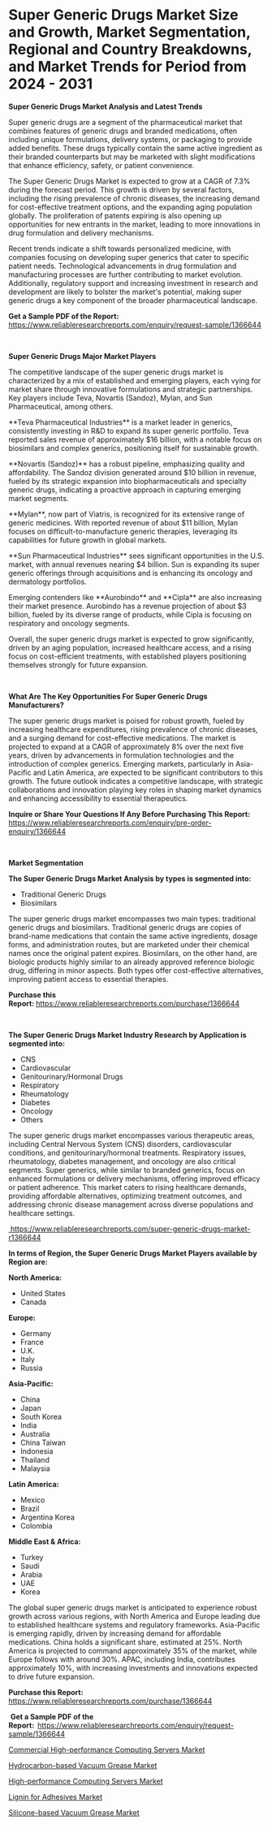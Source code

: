 <p><h1>Super Generic Drugs Market Size and Growth, Market Segmentation, Regional and Country Breakdowns, and Market Trends for Period from 2024 -  2031</h1></p><p><strong>Super Generic Drugs Market Analysis and Latest Trends</strong></p>
<p><p>Super generic drugs are a segment of the pharmaceutical market that combines features of generic drugs and branded medications, often including unique formulations, delivery systems, or packaging to provide added benefits. These drugs typically contain the same active ingredient as their branded counterparts but may be marketed with slight modifications that enhance efficiency, safety, or patient convenience.</p><p>The Super Generic Drugs Market is expected to grow at a CAGR of 7.3% during the forecast period. This growth is driven by several factors, including the rising prevalence of chronic diseases, the increasing demand for cost-effective treatment options, and the expanding aging population globally. The proliferation of patents expiring is also opening up opportunities for new entrants in the market, leading to more innovations in drug formulation and delivery mechanisms.</p><p>Recent trends indicate a shift towards personalized medicine, with companies focusing on developing super generics that cater to specific patient needs. Technological advancements in drug formulation and manufacturing processes are further contributing to market evolution. Additionally, regulatory support and increasing investment in research and development are likely to bolster the market's potential, making super generic drugs a key component of the broader pharmaceutical landscape.</p></p>
<p><strong>Get a Sample PDF of the Report:&nbsp;</strong> <a href="https://www.reliableresearchreports.com/enquiry/request-sample/1366644?utm_campaign=8&utm_medium=2&utm_source=Github&utm_content=ia&utm_term=11102024&utm_id=super-generic-drugs">https://www.reliableresearchreports.com/enquiry/request-sample/1366644</a></p>
<p>&nbsp;</p>
<p><strong>Super Generic Drugs Major Market Players</strong></p>
<p><p>The competitive landscape of the super generic drugs market is characterized by a mix of established and emerging players, each vying for market share through innovative formulations and strategic partnerships. Key players include Teva, Novartis (Sandoz), Mylan, and Sun Pharmaceutical, among others.</p><p>**Teva Pharmaceutical Industries** is a market leader in generics, consistently investing in R&D to expand its super generic portfolio. Teva reported sales revenue of approximately $16 billion, with a notable focus on biosimilars and complex generics, positioning itself for sustainable growth.</p><p>**Novartis (Sandoz)** has a robust pipeline, emphasizing quality and affordability. The Sandoz division generated around $10 billion in revenue, fueled by its strategic expansion into biopharmaceuticals and specialty generic drugs, indicating a proactive approach in capturing emerging market segments.</p><p>**Mylan**, now part of Viatris, is recognized for its extensive range of generic medicines. With reported revenue of about $11 billion, Mylan focuses on difficult-to-manufacture generic therapies, leveraging its capabilities for future growth in global markets.</p><p>**Sun Pharmaceutical Industries** sees significant opportunities in the U.S. market, with annual revenues nearing $4 billion. Sun is expanding its super generic offerings through acquisitions and is enhancing its oncology and dermatology portfolios.</p><p>Emerging contenders like **Aurobindo** and **Cipla** are also increasing their market presence. Aurobindo has a revenue projection of about $3 billion, fueled by its diverse range of products, while Cipla is focusing on respiratory and oncology segments.</p><p>Overall, the super generic drugs market is expected to grow significantly, driven by an aging population, increased healthcare access, and a rising focus on cost-efficient treatments, with established players positioning themselves strongly for future expansion.</p></p>
<p>&nbsp;</p>
<p><strong>What Are The Key Opportunities For Super Generic Drugs Manufacturers?</strong></p>
<p><p>The super generic drugs market is poised for robust growth, fueled by increasing healthcare expenditures, rising prevalence of chronic diseases, and a surging demand for cost-effective medications. The market is projected to expand at a CAGR of approximately 8% over the next five years, driven by advancements in formulation technologies and the introduction of complex generics. Emerging markets, particularly in Asia-Pacific and Latin America, are expected to be significant contributors to this growth. The future outlook indicates a competitive landscape, with strategic collaborations and innovation playing key roles in shaping market dynamics and enhancing accessibility to essential therapeutics.</p></p>
<p><strong>Inquire or Share Your Questions If Any Before Purchasing This Report:</strong> <a href="https://www.reliableresearchreports.com/enquiry/pre-order-enquiry/1366644?utm_campaign=8&utm_medium=2&utm_source=Github&utm_content=ia&utm_term=11102024&utm_id=super-generic-drugs">https://www.reliableresearchreports.com/enquiry/pre-order-enquiry/1366644</a></p>
<p>&nbsp;</p>
<p><strong>Market Segmentation</strong></p>
<p><strong>The Super Generic Drugs Market Analysis by types is segmented into:</strong></p>
<p><ul><li>Traditional Generic Drugs</li><li>Biosimilars</li></ul></p>
<p><p>The super generic drugs market encompasses two main types: traditional generic drugs and biosimilars. Traditional generic drugs are copies of brand-name medications that contain the same active ingredients, dosage forms, and administration routes, but are marketed under their chemical names once the original patent expires. Biosimilars, on the other hand, are biologic products highly similar to an already approved reference biologic drug, differing in minor aspects. Both types offer cost-effective alternatives, improving patient access to essential therapies.</p></p>
<p><strong>Purchase this Report:&nbsp;</strong><a href="https://www.reliableresearchreports.com/purchase/1366644?utm_campaign=8&utm_medium=2&utm_source=Github&utm_content=ia&utm_term=11102024&utm_id=super-generic-drugs">https://www.reliableresearchreports.com/purchase/1366644</a></p>
<p>&nbsp;</p>
<p><strong>The Super Generic Drugs Market Industry Research by Application is segmented into:</strong></p>
<p><ul><li>CNS</li><li>Cardiovascular</li><li>Genitourinary/Hormonal Drugs</li><li>Respiratory</li><li>Rheumatology</li><li>Diabetes</li><li>Oncology</li><li>Others</li></ul></p>
<p><p>The super generic drugs market encompasses various therapeutic areas, including Central Nervous System (CNS) disorders, cardiovascular conditions, and genitourinary/hormonal treatments. Respiratory issues, rheumatology, diabetes management, and oncology are also critical segments. Super generics, while similar to branded generics, focus on enhanced formulations or delivery mechanisms, offering improved efficacy or patient adherence. This market caters to rising healthcare demands, providing affordable alternatives, optimizing treatment outcomes, and addressing chronic disease management across diverse populations and healthcare settings.</p></p>
<p><a href="https://www.reliableresearchreports.com/super-generic-drugs-market-r1366644?utm_campaign=8&utm_medium=2&utm_source=Github&utm_content=ia&utm_term=11102024&utm_id=super-generic-drugs">&nbsp;https://www.reliableresearchreports.com/super-generic-drugs-market-r1366644</a></p>
<p><strong>In terms of Region, the Super Generic Drugs Market Players available by Region are:</strong></p>
<p>
    <p> <strong> North America: </strong>
        <ul>
            <li>United States</li>
            <li>Canada</li>
        </ul>
        </p> 
    <p> <strong> Europe: </strong>
        <ul>
            <li>Germany</li>
            <li>France</li>
            <li>U.K.</li>
            <li>Italy</li>
            <li>Russia</li>
        </ul>
        </p> 
    <p> <strong> Asia-Pacific: </strong>
        <ul>
            <li>China</li>
            <li>Japan</li>
            <li>South Korea</li>
            <li>India</li>
            <li>Australia</li>
            <li>China Taiwan</li>
            <li>Indonesia</li>
            <li>Thailand</li>
            <li>Malaysia</li>
        </ul>
        </p> 
    <p> <strong> Latin America: </strong>
        <ul>
            <li>Mexico</li>
            <li>Brazil</li>
            <li>Argentina Korea</li>
            <li>Colombia</li>
        </ul>
        </p> 
    <p> <strong> Middle East & Africa: </strong>
        <ul>
            <li>Turkey</li>
            <li>Saudi</li>
            <li>Arabia</li>
            <li>UAE</li>
            <li>Korea</li>
        </ul>
    </p>
    </p>
<p><p>The global super generic drugs market is anticipated to experience robust growth across various regions, with North America and Europe leading due to established healthcare systems and regulatory frameworks. Asia-Pacific is emerging rapidly, driven by increasing demand for affordable medications. China holds a significant share, estimated at 25%. North America is projected to command approximately 35% of the market, while Europe follows with around 30%. APAC, including India, contributes approximately 10%, with increasing investments and innovations expected to drive future expansion.</p></p>
<p><strong>Purchase this Report: </strong><a href="https://www.reliableresearchreports.com/purchase/1366644?utm_campaign=8&utm_medium=2&utm_source=Github&utm_content=ia&utm_term=11102024&utm_id=super-generic-drugs">https://www.reliableresearchreports.com/purchase/1366644</a></p>
<p>&nbsp;<strong>Get a Sample PDF of the Report:&nbsp;&nbsp;</strong><a href="https://www.reliableresearchreports.com/enquiry/request-sample/1366644?utm_campaign=8&utm_medium=2&utm_source=Github&utm_content=ia&utm_term=11102024&utm_id=super-generic-drugs">https://www.reliableresearchreports.com/enquiry/request-sample/1366644</a></p>
<p><strong></strong></p>
<p><p><a href="https://issuu.com/reportprime-2/docs/commercial-high-performance-computi_e0919b19ba7f1d?utm_campaign=8&utm_medium=2&utm_source=Github&utm_content=ia&utm_term=11102024&utm_id=super-generic-drugs">Commercial High-performance Computing Servers Market</a></p><p><a href="https://www.linkedin.com/pulse/deep-dive-hydrocarbon-based-vacuum-grease-market-itstrends-ilgzf?utm_campaign=8&utm_medium=2&utm_source=Github&utm_content=ia&utm_term=11102024&utm_id=super-generic-drugs">Hydrocarbon-based Vacuum Grease Market</a></p><p><a href="https://issuu.com/reportprime-2/docs/high-performance-computing-servers-_4cf97d459a89be?utm_campaign=8&utm_medium=2&utm_source=Github&utm_content=ia&utm_term=11102024&utm_id=super-generic-drugs">High-performance Computing Servers Market</a></p><p><a href="https://www.linkedin.com/pulse/lignin-adhesives-market-transformation-comparative-analysis-ozrgc?utm_campaign=8&utm_medium=2&utm_source=Github&utm_content=ia&utm_term=11102024&utm_id=super-generic-drugs">Lignin for Adhesives Market</a></p><p><a href="https://www.linkedin.com/pulse/global-silicone-based-vacuum-grease-market-exploring-share-dccnf?utm_campaign=8&utm_medium=2&utm_source=Github&utm_content=ia&utm_term=11102024&utm_id=super-generic-drugs">Silicone-based Vacuum Grease Market</a></p></p>
